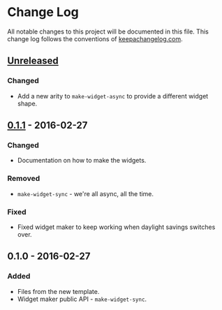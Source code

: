 # Change Log
All notable changes to this project will be documented in this file. This change log follows the conventions of [keepachangelog.com](http://keepachangelog.com/).

## [Unreleased][unreleased]
### Changed
- Add a new arity to `make-widget-async` to provide a different widget shape.

## [0.1.1] - 2016-02-27
### Changed
- Documentation on how to make the widgets.

### Removed
- `make-widget-sync` - we're all async, all the time.

### Fixed
- Fixed widget maker to keep working when daylight savings switches over.

## 0.1.0 - 2016-02-27
### Added
- Files from the new template.
- Widget maker public API - `make-widget-sync`.

[unreleased]: https://github.com/your-name/quadtree/compare/0.1.1...HEAD
[0.1.1]: https://github.com/your-name/quadtree/compare/0.1.0...0.1.1
